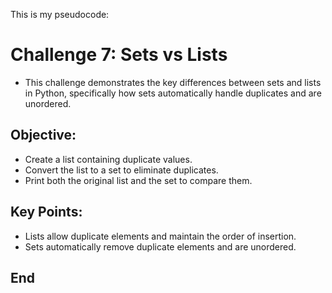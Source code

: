 This is my pseudocode:

# Challenge 7: Sets vs Lists
* This challenge demonstrates the key differences between sets and lists in Python, specifically how sets automatically handle duplicates and are unordered.

## Objective:
* Create a list containing duplicate values. 
* Convert the list to a set to eliminate duplicates. 
* Print both the original list and the set to compare them.

## Key Points:
* Lists allow duplicate elements and maintain the order of insertion.
* Sets automatically remove duplicate elements and are unordered.

## End